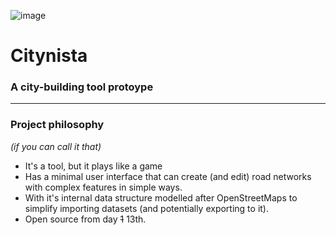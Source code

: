 ![image](https://user-images.githubusercontent.com/1434675/169721738-5d233f7d-ac42-4b00-9144-cc898db7cdb4.png)

# Citynista

### A city-building tool protoype

---

### Project philosophy

_(if you can call it that)_

- It's a tool, but it plays like a game
- Has a minimal user interface that can create (and edit) road networks with complex features in simple ways.
- With it's internal data structure modelled after OpenStreetMaps to simplify importing datasets (and potentially exporting to it).
- Open source from day ~~1~~ 13th.
